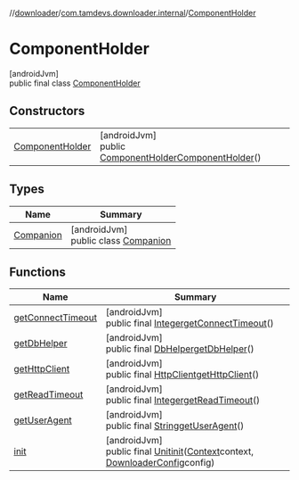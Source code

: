 //[downloader](../../../index.md)/[com.tamdevs.downloader.internal](../index.md)/[ComponentHolder](index.md)

# ComponentHolder

[androidJvm]\
public final class [ComponentHolder](index.md)

## Constructors

| | |
|---|---|
| [ComponentHolder](-component-holder.md) | [androidJvm]<br>public [ComponentHolder](index.md)[ComponentHolder](-component-holder.md)() |

## Types

| Name | Summary |
|---|---|
| [Companion](-companion/index.md) | [androidJvm]<br>public class [Companion](-companion/index.md) |

## Functions

| Name | Summary |
|---|---|
| [getConnectTimeout](get-connect-timeout.md) | [androidJvm]<br>public final [Integer](https://developer.android.com/reference/kotlin/java/lang/Integer.html)[getConnectTimeout](get-connect-timeout.md)() |
| [getDbHelper](get-db-helper.md) | [androidJvm]<br>public final [DbHelper](../../com.tamdevs.downloader.database/-db-helper/index.md)[getDbHelper](get-db-helper.md)() |
| [getHttpClient](get-http-client.md) | [androidJvm]<br>public final [HttpClient](../../com.tamdevs.downloader.httpclient/-http-client/index.md)[getHttpClient](get-http-client.md)() |
| [getReadTimeout](get-read-timeout.md) | [androidJvm]<br>public final [Integer](https://developer.android.com/reference/kotlin/java/lang/Integer.html)[getReadTimeout](get-read-timeout.md)() |
| [getUserAgent](get-user-agent.md) | [androidJvm]<br>public final [String](https://developer.android.com/reference/kotlin/java/lang/String.html)[getUserAgent](get-user-agent.md)() |
| [init](init.md) | [androidJvm]<br>public final [Unit](https://kotlinlang.org/api/latest/jvm/stdlib/kotlin/-unit/index.html)[init](init.md)([Context](https://developer.android.com/reference/kotlin/android/content/Context.html)context, [DownloaderConfig](../../com.tamdevs.downloader/-downloader-config/index.md)config) |
